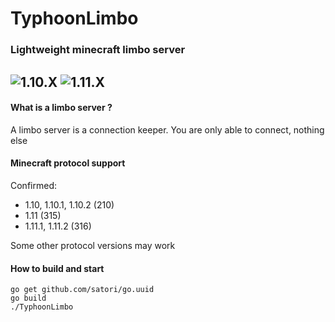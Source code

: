 # TyphoonLimbo
### Lightweight minecraft limbo server

![1.10.X](https://img.shields.io/badge/1.10.X-ready-brightgreen.svg "1.10.X") ![1.11.X](https://img.shields.io/badge/1.11.X-ready-brightgreen.svg "1.11.X")
----
#### What is a limbo server ?
A limbo server is a connection keeper. You are only able to connect, nothing else

#### Minecraft protocol support

Confirmed:

* 1.10, 1.10.1, 1.10.2 (210)
* 1.11 (315)
* 1.11.1, 1.11.2 (316)

Some other protocol versions may work

#### How to build and start
```shell
go get github.com/satori/go.uuid
go build
./TyphoonLimbo
```
